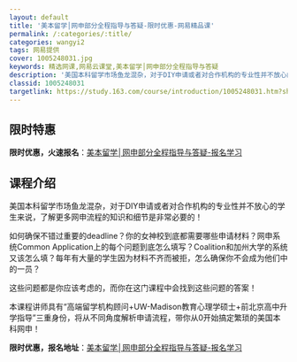 ```yaml
---
layout: default
title: '美本留学│网申部分全程指导与答疑-限时优惠-网易精品课'
permalink: /:categories/:title/
categories: wangyi2
tags: 网易提供
cover: 1005248031.jpg
keywords: 精选网课,网易云课堂,美本留学│网申部分全程指导与答疑
description: '美国本科留学市场鱼龙混杂，对于DIY申请或者对合作机构的专业性并不放心的学生来说，了解更多网申流程的知识和细节是非常必要'
classid: 1005248031
targetlink: https://study.163.com/course/introduction/1005248031.htm?share=1&shareId=1025206652&utm_campaign=share&utm_medium=iphoneShare&utm_source=&utm_u=1025206652
---
```


## 限时特惠

**限时优惠，火速报名**：[美本留学│网申部分全程指导与答疑-报名学习](https://study.163.com/course/introduction/1005248031.htm?share=1&shareId=1025206652&utm_campaign=share&utm_medium=iphoneShare&utm_source=&utm_u=1025206652)

## 课程介绍

美国本科留学市场鱼龙混杂，对于DIY申请或者对合作机构的专业性并不放心的学生来说，了解更多网申流程的知识和细节是非常必要的！



如何确保不错过重要的deadline？你的女神校到底都需要哪些申请材料？网申系统Common Application上的每个问题到底怎么填写？Coalition和加州大学的系统又该怎么填？每年有大量的学生因为材料不齐而被拒，怎么确保你不会成为他们中的一员？

这些问题都是你应该考虑的，而你在这门课程中会找到这些问题的答案！



本课程讲师具有“高端留学机构顾问+UW-Madison教育心理学硕士+前北京高中升学指导”三重身份，将从不同角度解析申请流程，带你从0开始搞定繁琐的美国本科网申！

**限时优惠，报名地址**：[美本留学│网申部分全程指导与答疑-报名学习](https://study.163.com/course/introduction/1005248031.htm?share=1&shareId=1025206652&utm_campaign=share&utm_medium=iphoneShare&utm_source=&utm_u=1025206652)

